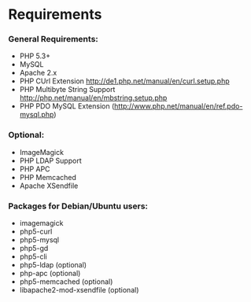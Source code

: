Requirements
============

### General Requirements:
* PHP 5.3+
* MySQL
* Apache 2.x
* PHP CUrl  Extension <http://de1.php.net/manual/en/curl.setup.php>
* PHP Multibyte String Support <http://php.net/manual/en/mbstring.setup.php> 
* PHP PDO MySQL Extension (http://www.php.net/manual/en/ref.pdo-mysql.php)

### Optional:
* ImageMagick
* PHP LDAP Support
* PHP APC
* PHP Memcached
* Apache XSendfile

### Packages for Debian/Ubuntu users:
* imagemagick
* php5-curl
* php5-mysql
* php5-gd
* php5-cli
* php5-ldap		(optional)
* php-apc		(optional)
* php5-memcached	(optional)
* libapache2-mod-xsendfile (optional)
